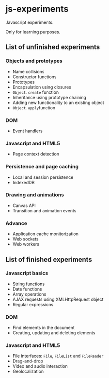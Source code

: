 # js-experiments

Javascript experiments.

Only for learning purposes.

## List of unfinished experiments

### Objects and prototypes
- Name collisions
- Constructor functions
- Prototypes
- Encapsulation using closures
- `Object.create` function
- Inheritance using prototype chaining
- Adding new functionality to an existing object
- `Object.apply`function

### DOM
- Event handlers

### Javascript and HTML5
- Page context detection

### Persistence and page caching
- Local and session persistence
- IndexedDB

### Drawing and animations
- Canvas API
- Transition and animation events

### Advance
- Application cache monitorization
- Web sockets
- Web workers

## List of finished experiments

### Javascript basics
- String functions
- Date functions
- Array operations
- AJAX requests using XMLHttpRequest object
- Regular expressions

### DOM
- Find elements in the document
- Creating, updating and deleting elements

### Javascript and HTML5
- File interfaces: `File`, `FileList` and `FileReader`
- Drag-and-drop
- Video and audio interaction
- Geolocalization

